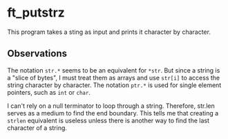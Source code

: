 # ft_putstrz
This program takes a sting as input and prints it character by character.

## Observations
The notation `str.*` seems to be an equivalent for `*str`. But since a string is a "slice of bytes", I must treat them as arrays and use `str[i]` to access the string character by character. The notation `ptr.*` is used for single element pointers, such as `int` or `char`.

I can't rely on a null terminator to loop through a string. Therefore, str.len serves as a medium to find the end boundary. This tells me that creating a `strlen` equivalent is useless unless there is another way to find the last character of a string.
